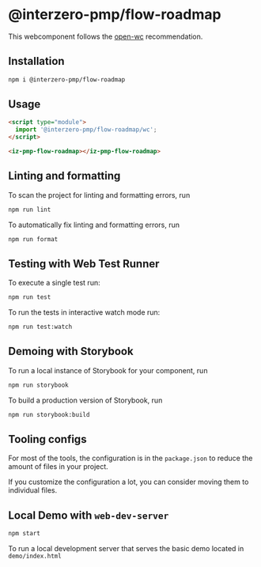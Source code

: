 # @interzero-pmp/flow-roadmap

This webcomponent follows the [open-wc](https://github.com/open-wc/open-wc) recommendation.

## Installation

```bash
npm i @interzero-pmp/flow-roadmap
```

## Usage

```html
<script type="module">
  import '@interzero-pmp/flow-roadmap/wc';
</script>

<iz-pmp-flow-roadmap></iz-pmp-flow-roadmap>
```

## Linting and formatting

To scan the project for linting and formatting errors, run

```bash
npm run lint
```

To automatically fix linting and formatting errors, run

```bash
npm run format
```

## Testing with Web Test Runner

To execute a single test run:

```bash
npm run test
```

To run the tests in interactive watch mode run:

```bash
npm run test:watch
```

## Demoing with Storybook

To run a local instance of Storybook for your component, run

```bash
npm run storybook
```

To build a production version of Storybook, run

```bash
npm run storybook:build
```


## Tooling configs

For most of the tools, the configuration is in the `package.json` to reduce the amount of files in your project.

If you customize the configuration a lot, you can consider moving them to individual files.

## Local Demo with `web-dev-server`

```bash
npm start
```

To run a local development server that serves the basic demo located in `demo/index.html`
